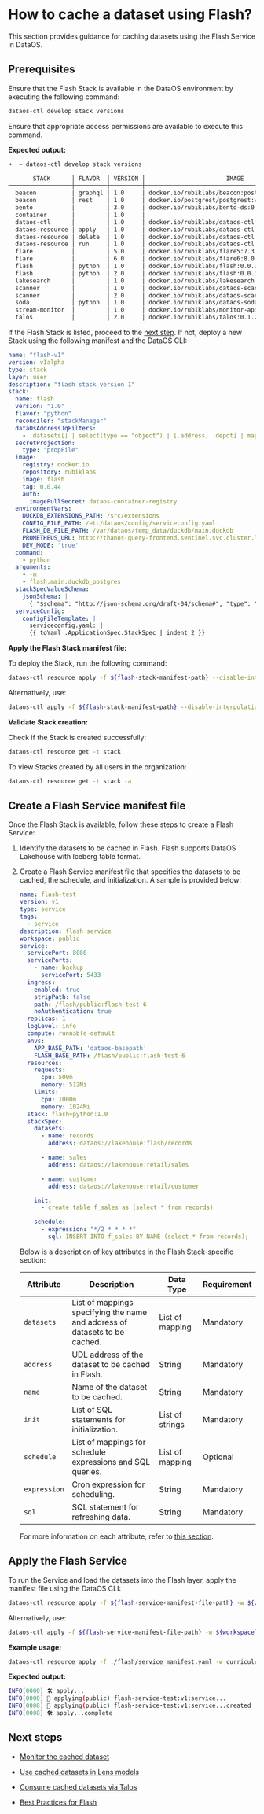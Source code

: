 # How to cache a dataset using Flash?

This section provides guidance for caching datasets using the Flash Service in DataOS.

## Prerequisites

Ensure that the Flash Stack is available in the DataOS environment by executing the following command:

```bash
dataos-ctl develop stack versions
```

Ensure that appropriate access permissions are available to execute this command.

**Expected output:**

```bash
➜  ~ dataos-ctl develop stack versions                  

       STACK      │ FLAVOR  │ VERSION │                       IMAGE                       │     IMAGE PULL SECRET      
──────────────────┼─────────┼─────────┼───────────────────────────────────────────────────┼────────────────────────────
  beacon          │ graphql │ 1.0     │ docker.io/rubiklabs/beacon:postgraphile-4.10.0.d1 │ dataos-container-registry  
  beacon          │ rest    │ 1.0     │ docker.io/postgrest/postgrest:v7.0.1              │ dataos-container-registry  
  bento           │         │ 3.0     │ docker.io/rubiklabs/bento-ds:0.8.28             │ dataos-container-registry  
  container       │         │ 1.0     │                                                   │                            
  dataos-ctl      │         │ 1.0     │ docker.io/rubiklabs/dataos-ctl:2.26.18            │ dataos-container-registry  
  dataos-resource │ apply   │ 1.0     │ docker.io/rubiklabs/dataos-ctl:2.26.18            │ dataos-container-registry  
  dataos-resource │ delete  │ 1.0     │ docker.io/rubiklabs/dataos-ctl:2.26.18            │ dataos-container-registry  
  dataos-resource │ run     │ 1.0     │ docker.io/rubiklabs/dataos-ctl:2.26.18            │ dataos-container-registry  
  flare           │         │ 5.0     │ docker.io/rubiklabs/flare5:7.3.17                 │ dataos-container-registry  
  flare           │         │ 6.0     │ docker.io/rubiklabs/flare6:8.0.9                  │ dataos-container-registry  
  flash           │ python  │ 1.0     │ docker.io/rubiklabs/flash:0.0.36                   │ dataos-container-registry  
  flash           │ python  │ 2.0     │ docker.io/rubiklabs/flash:0.0.37-dev              │ dataos-container-registry  
  lakesearch      │         │ 1.0     │ docker.io/rubiklabs/lakesearch:0.1.11             │ dataos-container-registry  
  scanner         │         │ 1.0     │ docker.io/rubiklabs/dataos-scanner:0.1.28         │ dataos-container-registry  
  scanner         │         │ 2.0     │ docker.io/rubiklabs/dataos-scanner:0.1.28         │ dataos-container-registry  
  soda            │ python  │ 1.0     │ docker.io/rubiklabs/dataos-soda:0.0.19.3          │ dataos-container-registry  
  stream-monitor  │         │ 1.0     │ docker.io/rubiklabs/monitor-api:0.13.13           │ dataos-container-registry  
  talos           │         │ 2.0     │ docker.io/rubiklabs/talos:0.1.22                  │ dataos-container-registry  
```

If the Flash Stack is listed, proceed to the [next step](/resources/stacks/flash/flash_service/#create-a-flash-service-manifest-file). If not, deploy a new Stack using the following manifest and the DataOS CLI:

```yaml
name: "flash-v1"
version: v1alpha
type: stack
layer: user
description: "flash stack version 1"
stack:
  name: flash
  version: "1.0"
  flavor: "python"
  reconciler: "stackManager"
  dataOsAddressJqFilters:
    - .datasets[] | select(type == "object") | [.address, .depot] | map(select(. != null)) | .[]
  secretProjection:
    type: "propFile"
  image:
    registry: docker.io
    repository: rubiklabs
    image: flash
    tag: 0.0.44
    auth:
      imagePullSecret: dataos-container-registry
  environmentVars:
    DUCKDB_EXTENSIONS_PATH: /src/extensions
    CONFIG_FILE_PATH: /etc/dataos/config/serviceconfig.yaml
    FLASH_DB_FILE_PATH: /var/dataos/temp_data/duckdb/main.duckdb
    PROMETHEUS_URL: http://thanos-query-frontend.sentinel.svc.cluster.local:9090
    DEV_MODE: 'true'
  command:
    - python
  arguments:
    - -m
    - flash.main.duckdb_postgres
  stackSpecValueSchema:
    jsonSchema: |
      { "$schema": "http://json-schema.org/draft-04/schema#", "type": "object", "properties": { "datasets": { "type": "array", "items": { "type": "object", "properties": { "name": { "type": "string" }, "address": { "type": "string" }, "depot": { "type": "string" }, "meta": { "type": "object", "additionalProperties": true }, "sql": { "type": "string" }, "refresh": { "type": "object", "properties": { "expression": { "type": "string" }, "sql": { "type": "string" }, "where": { "type": "string" } }, "required": [ "expression" ] } }, "required": [ "name" ] } }, "init": { "type": "array", "items": { "type": "string" } }, "schedule": { "type": "array", "items": { "type": "object", "properties": { "expression": { "type": "string" }, "sql": { "type": "string" } }, "required": [ "expression", "sql" ] } } } }
  serviceConfig:
    configFileTemplate: |
      serviceconfig.yaml: |
      {{ toYaml .ApplicationSpec.StackSpec | indent 2 }}
```

**Apply the Flash Stack manifest file:**

To deploy the Stack, run the following command:

```bash
dataos-ctl resource apply -f ${flash-stack-manifest-path} --disable-interpolation
```

Alternatively, use:

```bash
dataos-ctl apply -f ${flash-stack-manifest-path} --disable-interpolation
```

**Validate Stack creation:**

Check if the Stack is created successfully:

```bash
dataos-ctl resource get -t stack
```

To view Stacks created by all users in the organization:

```bash
dataos-ctl resource get -t stack -a
```

## Create a Flash Service manifest file

Once the Flash Stack is available, follow these steps to create a Flash Service:

1. Identify the datasets to be cached in Flash. Flash supports DataOS Lakehouse with Iceberg table format.
2. Create a Flash Service manifest file that specifies the datasets to be cached, the schedule, and initialization. A sample is provided below:

    ```yaml
    name: flash-test
    version: v1
    type: service
    tags:
      - service
    description: flash service
    workspace: public
    service:
      servicePort: 8080
      servicePorts:
        - name: backup
          servicePort: 5433
      ingress:
        enabled: true
        stripPath: false
        path: /flash/public:flash-test-6
        noAuthentication: true
      replicas: 1
      logLevel: info
      compute: runnable-default
      envs:
        APP_BASE_PATH: 'dataos-basepath'
        FLASH_BASE_PATH: /flash/public:flash-test-6
      resources:
        requests:
          cpu: 500m
          memory: 512Mi
        limits:
          cpu: 1000m
          memory: 1024Mi
      stack: flash+python:1.0
      stackSpec:
        datasets:
          - name: records
            address: dataos://lakehouse:flash/records

          - name: sales
            address: dataos://lakehouse:retail/sales
    
          - name: customer
            address: dataos://lakehouse:retail/customer

        init:
          - create table f_sales as (select * from records)

        schedule:
          - expression: "*/2 * * * *"
            sql: INSERT INTO f_sales BY NAME (select * from records);
    ```

    Below is a description of key attributes in the Flash Stack-specific section:

    | **Attribute** | **Description** | **Data Type** | **Requirement** |
    | ------------- | ----------------| --------------| ----------------|
    | `datasets`    | List of mappings specifying the name and address of datasets to be cached. | List of mapping | Mandatory |
    | `address`     | UDL address of the dataset to be cached in Flash. | String | Mandatory |
    | `name`        | Name of the dataset to be cached. | String | Mandatory |
    | `init`        | List of SQL statements for initialization. | List of strings | Mandatory |
    | `schedule`    | List of mappings for schedule expressions and SQL queries. | List of mapping | Optional |
    | `expression`  | Cron expression for scheduling. | String | Mandatory |
    | `sql`         | SQL statement for refreshing data. | String | Mandatory |

    For more information on each attribute, refer to [this section](/resources/stacks/flash/configurations/).

## Apply the Flash Service

To run the Service and load the datasets into the Flash layer, apply the manifest file using the DataOS CLI:

```bash
dataos-ctl resource apply -f ${flash-service-manifest-file-path} -w ${workspace}
```

Alternatively, use:

```bash
dataos-ctl apply -f ${flash-service-manifest-file-path} -w ${workspace}
```

**Example usage:**

```bash
dataos-ctl resource apply -f ./flash/service_manifest.yaml -w curriculum
```

**Expected output:**

```bash
INFO[0000] 🛠 apply...                                   
INFO[0000] 🔧 applying(public) flash-service-test:v1:service... 
INFO[0008] 🔧 applying(public) flash-service-test:v1:service...created 
INFO[0008] 🛠 apply...complete
```

## Next steps


- [Monitor the cached dataset](/resources/stacks/flash/recipes/monitor/)

- [Use cached datasets in Lens models](/resources/stacks/flash/recipes/lens/)

- [Consume cached datasets via Talos](/resources/stacks/flash/recipes/talos/)

- [Best Practices for Flash](/resources/stacks/flash/best_practices/)